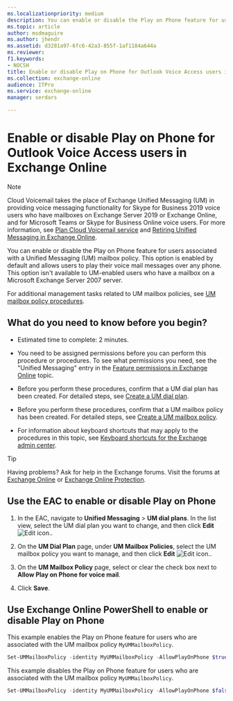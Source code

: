 ```yaml
---
ms.localizationpriority: medium
description: You can enable or disable the Play on Phone feature for users associated with a Unified Messaging (UM) mailbox policy. This option is enabled by default and allows users to play their voice mail messages over any phone. This option isn't available to UM-enabled users who have a mailbox on a Microsoft Exchange Server 2007 server.
ms.topic: article
author: msdmaguire
ms.author: jhendr
ms.assetid: d3281a97-6fc6-42a3-855f-1af1184a644a
ms.reviewer: 
f1.keywords:
- NOCSH
title: Enable or disable Play on Phone for Outlook Voice Access users in Exchange Online
ms.collection: exchange-online
audience: ITPro
ms.service: exchange-online
manager: serdars

---
```


# Enable or disable Play on Phone for Outlook Voice Access users in Exchange Online

> [!NOTE]
> Cloud Voicemail takes the place of Exchange Unified Messaging (UM) in providing voice messaging functionality for Skype for Business 2019 voice users who have mailboxes on Exchange Server 2019 or Exchange Online, and for Microsoft Teams or Skype for Business Online voice users. For more information, see [Plan Cloud Voicemail service](/skypeforbusiness/hybrid/plan-cloud-voicemail) and [Retiring Unified Messaging in Exchange Online](https://techcommunity.microsoft.com/t5/Exchange-Team-Blog/Retiring-Unified-Messaging-in-Exchange-Online/ba-p/608991).

You can enable or disable the Play on Phone feature for users associated with a Unified Messaging (UM) mailbox policy. This option is enabled by default and allows users to play their voice mail messages over any phone. This option isn't available to UM-enabled users who have a mailbox on a Microsoft Exchange Server 2007 server.

For additional management tasks related to UM mailbox policies, see [UM mailbox policy procedures](../../voice-mail-unified-messaging/set-up-voice-mail/um-mailbox-policy-procedures.md).

## What do you need to know before you begin?

- Estimated time to complete: 2 minutes.

- You need to be assigned permissions before you can perform this procedure or procedures. To see what permissions you need, see the "Unified Messaging" entry in the [Feature permissions in Exchange Online](../../permissions-exo/feature-permissions.md) topic.

- Before you perform these procedures, confirm that a UM dial plan has been created. For detailed steps, see [Create a UM dial plan](../../voice-mail-unified-messaging/connect-voice-mail-system/create-um-dial-plan.md).

- Before you perform these procedures, confirm that a UM mailbox policy has been created. For detailed steps, see [Create a UM mailbox policy](../../voice-mail-unified-messaging/set-up-voice-mail/create-um-mailbox-policy.md).

- For information about keyboard shortcuts that may apply to the procedures in this topic, see [Keyboard shortcuts for the Exchange admin center](../../accessibility/keyboard-shortcuts-in-admin-center.md).

> [!TIP]
> Having problems? Ask for help in the Exchange forums. Visit the forums at [Exchange Online](/answers/topics/office-exchange-server-itpro.html) or [Exchange Online Protection](https://social.technet.microsoft.com/forums/forefront/home?forum=FOPE).

## Use the EAC to enable or disable Play on Phone

1. In the EAC, navigate to **Unified Messaging** \> **UM dial plans**. In the list view, select the UM dial plan you want to change, and then click **Edit** ![Edit icon.](../../media/ITPro_EAC_EditIcon.gif).

2. On the **UM Dial Plan** page, under **UM Mailbox Policies**, select the UM mailbox policy you want to manage, and then click **Edit** ![Edit icon.](../../media/ITPro_EAC_EditIcon.gif).

3. On the **UM Mailbox Policy** page, select or clear the check box next to **Allow Play on Phone for voice mail**.

4. Click **Save**.

## Use Exchange Online PowerShell to enable or disable Play on Phone

This example enables the Play on Phone feature for users who are associated with the UM mailbox policy `MyUMMailboxPolicy`.

```PowerShell
Set-UMMailboxPolicy -identity MyUMMailboxPolicy -AllowPlayOnPhone $true
```

This example disables the Play on Phone feature for users who are associated with the UM mailbox policy `MyUMMailboxPolicy`.

```PowerShell
Set-UMMailboxPolicy -identity MyUMMailboxPolicy -AllowPlayOnPhone $false
```
